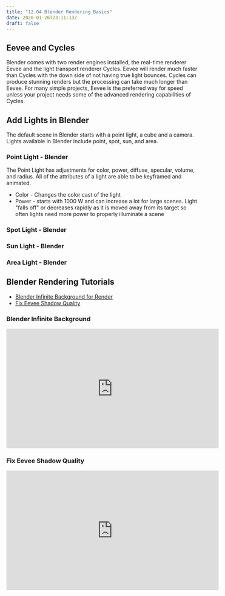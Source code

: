 ```yaml
---
title: "12.04 Blender Rendering Basics"
date: 2020-01-26T23:11:13Z
draft: false
---
```


## Eevee and Cycles

Blender comes with two render engines installed, the real-time renderer Eevee and the light transport renderer Cycles. Eevee will render much faster than Cycles with the down side of not having true light bounces. Cycles can produce stunning renders but the processing can take much longer than Eevee. For many simple projects, Eevee is the preferred way for speed unless your project needs some of the advanced rendering capabilities of Cycles.

## Add Lights in Blender

The default scene in Blender starts with a point light, a cube and a camera. Lights available in Blender include point, spot, sun, and area.

### Point Light - Blender

The Point Light has adjustments for color, power, diffuse, specular, volume, and radius. All of the attributes of a light are able to be keyframed and animated.

- Color - Changes the color cast of the light
- Power - starts with 1000 W and can increase a lot for large scenes. Light "falls off" or decreases rapidly as it is moved away from its target so often lights need more power to properly illuminate a scene

### Spot Light - Blender

### Sun Light - Blender

### Area Light - Blender

## Blender Rendering Tutorials

- [Blender Infinite Background for Render](https://youtu.be/lsEYDk00WFs)
- [Fix Eevee Shadow Quality](https://youtu.be/K6Oom8gFch4)

<div class="video-grid">

<div class="video-card">

### Blender Infinite Background

<div class="iframe-16-9-container">
<iframe class="youTubeIframe"  width="560" height="315" src="https://www.youtube.com/embed/lsEYDk00WFs?rel=0" title="YouTube video player" frameborder="0" allow="accelerometer; autoplay; clipboard-write; encrypted-media; gyroscope; picture-in-picture; web-share" allowfullscreen></iframe>
</div>
</div>

<div class="video-card">

### Fix Eevee Shadow Quality

<div class="iframe-16-9-container">
<iframe class="youTubeIframe" width="560" height="315" src="https://www.youtube.com/embed/K6Oom8gFch4?rel=0" title="YouTube video player" frameborder="0" allow="accelerometer; autoplay; clipboard-write; encrypted-media; gyroscope; picture-in-picture; web-share" allowfullscreen></iframe>
</div>
</div>

</div>
